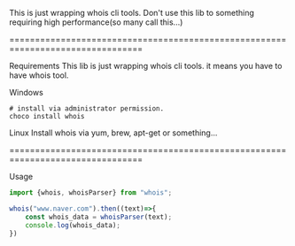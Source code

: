 This is just wrapping whois cli tools.
Don't use this lib to something requiring high performance(so many call this...)

================================================================================

Requirements
This lib is just wrapping whois cli tools. it means you have to have whois tool.

Windows
```console
# install via administrator permission.
choco install whois
```

Linux
Install whois via yum, brew, apt-get or something...

================================================================================

Usage
```ts
import {whois, whoisParser} from "whois";

whois("www.naver.com").then((text)=>{
	const whois_data = whoisParser(text);
	console.log(whois_data);
})
```